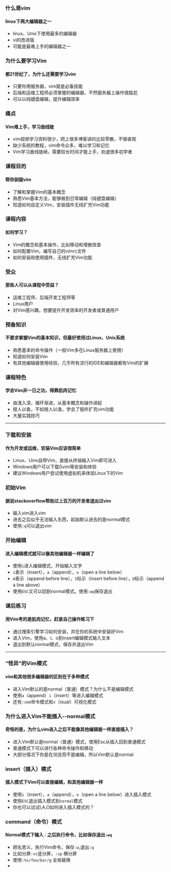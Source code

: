 ### 什么是vim

#### linux下两大编辑器之一

- linux、Unix下使用最多的编辑器
- vi的改进版
- 可能是最难上手的编辑器之一

### 为什么要学习Vim

#### 都21世纪了，为什么还需要学习vim

- 只要你用服务器，vim就是必备技能
- 后端和运维工程师必须掌握的编辑器，不然服务器上操作很尴尬
- 可以以纯键盘编辑，提升编辑效率

### 痛点

#### Vim难上手，学习曲线陡

- vim视频学习资料很少，网上很多博客讲的比较零散，不够直观
- 缺少系统的教程，vim命令众多，难以学习和记忆
- Vim学习曲线陡峭，需要较长时间才能上手，劝退很多初学者

### 课程目的

#### 帮你驯服vim

- 了解和掌握Vim的基本概念
- 熟悉Vim基本方法，能够做到日常编辑（纯键盘编辑）
- 知道如何自定义Vim，安装插件无线扩充Vim功能

### 课程内容

#### 如何学习？

- Vim的概念和基本操作，比如移动和增删改查
- 如何配置Vim，编写自己的vimrc文件
- 如何安装和使用插件，无线扩充Vim功能

### 受众

#### 那些人可以从课程中受益？

- 运维工程师、后端开发工程师等
- Linux用户
- 对Vim感兴趣，想要提升开发效率的开发者或普通用户

### 预备知识

#### 不要求掌握Vim的基本知识，但最好使用过Linux、Unix系统

- 熟悉基本的命令操作（一般Vim多在Linux服务器上使用）
- 知道如何安装Vim
- 有其他编辑器使用经验，几乎所有流行的IDE和编辑器都有Vim的扩展

### 课程特色

#### 学会Vim非一日之功，得靠肌肉记忆

- 由浅入深，循环渐进，从基本概念和操作讲起
- 授人以鱼，不如授人以渔，学会了插件扩充vim功能
- 大量实践技巧

---

### 下载和安装

#### 作为开发或运维，安装Vim应该很简单

- Linux、Unix自带Vim，直接从终端输入Vim即可进入
- Windows用户可以下载Gvim等安装和体验
- 建议Windows用户尝试使用虚拟机来体验Linux下的Vim

### 初始Vim

#### 据说stackoverflow帮助过上百万的开发者退出过vim

- 输入vim进入vim
- 进去之后似乎无法输入东西，起始默认进去的是normal模式
- 使用`:q`可以退出vim

### 开始编辑

#### 进入编辑模式就可以像其他编辑器一样编辑了

- 使用`i`进入编辑模式，开始输入文字
- `i`表示（insert），`a`（append），`o`（open a line below）
- `A`表示（append before line），`I`标示（insert before line），`O`标示（append a line above）
- 使用`ESC`又可以回到normal模式。使用`:wq`保存退出

### 课后练习

#### 用Vim考的是肌肉记忆，赶紧自己操作练习下

- 通过搜索引擎学习如何安装，并在你的系统中安装好Vim
- 进入Vim，使用a、i、o到insert编辑模式输入文本
- 退出到默认normal模式，保存并退出Vim

---

### “怪异”的Vim模式

#### vim和其他很多编辑器的区别在于多种模式

- 进入Vim默认的是normal（普通）模式？为什么不是编辑模式
- 使用`a`（append）`i`（insert）等进入编辑模式
- 还有`:cmd`命令模式和`v`（isual）可视化模式

### 为什么进入Vim不能插入--normal模式

#### 奇怪的是，为什么vim进入之后不能像其他编辑器一样直接插入？

- 进入Vim默认是normal（普通）模式，使用Esc从插入回到普通模式
- 普通模式下可以进行各种命令操作和移动
- 大部分情况下你是在浏览而不是编辑，所以Vim默认是normal

### insert（插入）模式

#### 插入模式下Vim可以直接编辑，和其他编辑器一样

- 使用`i`（insert），`a`（append），`o`（open a line below）进入插入模式
- 使用`ESC`退出插入模式到`normal`模式
- 你也可以试试I,A,O如何进入插入模式的？

### command（命令）模式

#### Normal模式下输入`：`之后执行命令，比如保存退出`:wq`

- 顾名思义，执行Vim命令，保存`:w`,退出`:q`
- 比如分屏`:vs`竖分屏，`:sp` 横分屏
- 使用`:%s/foo/bar/g` 全局替换
- 













